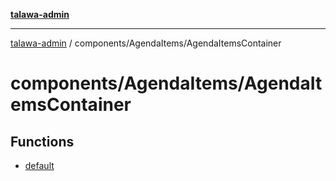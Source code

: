 [**talawa-admin**](../../../README.md)

***

[talawa-admin](../../../modules.md) / components/AgendaItems/AgendaItemsContainer

# components/AgendaItems/AgendaItemsContainer

## Functions

- [default](functions/default.md)
